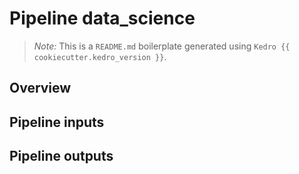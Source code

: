 # Pipeline data_science

> *Note:* This is a `README.md` boilerplate generated using `Kedro {{ cookiecutter.kedro_version }}`.

## Overview

<!---
Please describe your modular pipeline here.
-->

## Pipeline inputs

<!---
The list of pipeline inputs.
-->

## Pipeline outputs

<!---
The list of pipeline outputs.
-->
